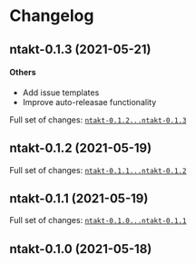 # Changelog

## ntakt-0.1.3 (2021-05-21)

#### Others

* Add issue templates
* Improve auto-releasae functionality

Full set of changes: [`ntakt-0.1.2...ntakt-0.1.3`](https://github.com/saalfeldlab/ntakt/compare/ntakt-0.1.2...ntakt-0.1.3)

## ntakt-0.1.2 (2021-05-19)


Full set of changes: [`ntakt-0.1.1...ntakt-0.1.2`](https://github.com/saalfeldlab/ntakt/compare/ntakt-0.1.1...ntakt-0.1.2)

## ntakt-0.1.1 (2021-05-19)


Full set of changes: [`ntakt-0.1.0...ntakt-0.1.1`](https://github.com/saalfeldlab/ntakt/compare/ntakt-0.1.0...ntakt-0.1.1)

## ntakt-0.1.0 (2021-05-18)

